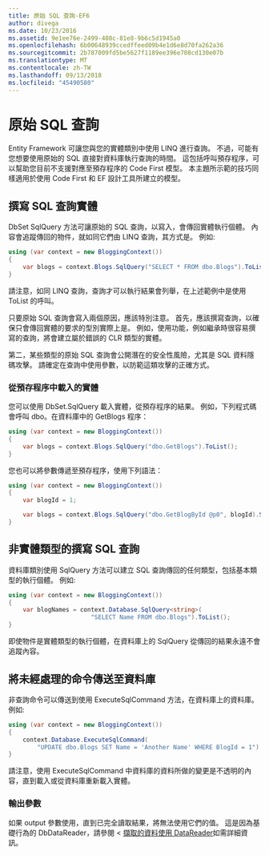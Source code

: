 ```yaml
---
title: 原始 SQL 查詢-EF6
author: divega
ms.date: 10/23/2016
ms.assetid: 9e1ee76e-2499-408c-81e8-9b6c5d1945a0
ms.openlocfilehash: 6b00648939ccedffeed09b4e1d6e8d70fa262a36
ms.sourcegitcommit: 2b787009fd5be5627f1189ee396e708cd130e07b
ms.translationtype: MT
ms.contentlocale: zh-TW
ms.lasthandoff: 09/13/2018
ms.locfileid: "45490580"
---
```

# <a name="raw-sql-queries"></a>原始 SQL 查詢
Entity Framework 可讓您與您的實體類別中使用 LINQ 進行查詢。 不過，可能有您想要使用原始的 SQL 直接對資料庫執行查詢的時間。 這包括呼叫預存程序，可以幫助您目前不支援對應至預存程序的 Code First 模型。 本主題所示範的技巧同樣適用於使用 Code First 和 EF 設計工具所建立的模型。  

## <a name="writing-sql-queries-for-entities"></a>撰寫 SQL 查詢實體  

DbSet SqlQuery 方法可讓原始的 SQL 查詢，以寫入，會傳回實體執行個體。 內容會追蹤傳回的物件，就如同它們由 LINQ 查詢，其方式是。 例如:   

``` csharp  
using (var context = new BloggingContext())
{
    var blogs = context.Blogs.SqlQuery("SELECT * FROM dbo.Blogs").ToList();
}
```  

請注意，如同 LINQ 查詢，查詢才可以執行結果會列舉，在上述範例中是使用 ToList 的呼叫。  

只要原始 SQL 查詢會寫入兩個原因，應該特別注意。 首先，應該撰寫查詢，以確保只會傳回實體的要求的型別實際上是。 例如，使用功能，例如繼承時很容易撰寫的查詢，將會建立屬於錯誤的 CLR 類型的實體。  

第二，某些類型的原始 SQL 查詢會公開潛在的安全性風險，尤其是 SQL 資料隱碼攻擊。 請確定在查詢中使用參數，以防範這類攻擊的正確方式。  

### <a name="loading-entities-from-stored-procedures"></a>從預存程序中載入的實體  

您可以使用 DbSet.SqlQuery 載入實體，從預存程序的結果。 例如，下列程式碼會呼叫 dbo。在資料庫中的 GetBlogs 程序：  

``` csharp
using (var context = new BloggingContext())
{
    var blogs = context.Blogs.SqlQuery("dbo.GetBlogs").ToList();
}
```  

您也可以將參數傳遞至預存程序，使用下列語法：  

``` csharp
using (var context = new BloggingContext())
{
    var blogId = 1;

    var blogs = context.Blogs.SqlQuery("dbo.GetBlogById @p0", blogId).Single();
}
```  

## <a name="writing-sql-queries-for-non-entity-types"></a>非實體類型的撰寫 SQL 查詢  

資料庫類別使用 SqlQuery 方法可以建立 SQL 查詢傳回的任何類型，包括基本類型的執行個體。 例如:   

``` csharp
using (var context = new BloggingContext())
{
    var blogNames = context.Database.SqlQuery<string>(
                       "SELECT Name FROM dbo.Blogs").ToList();
}
```  

即使物件是實體類型的執行個體，在資料庫上的 SqlQuery 從傳回的結果永遠不會追蹤內容。  

## <a name="sending-raw-commands-to-the-database"></a>將未經處理的命令傳送至資料庫  

非查詢命令可以傳送到使用 ExecuteSqlCommand 方法，在資料庫上的資料庫。 例如:   

``` csharp
using (var context = new BloggingContext())
{
    context.Database.ExecuteSqlCommand(
        "UPDATE dbo.Blogs SET Name = 'Another Name' WHERE BlogId = 1");
}
```  

請注意，使用 ExecuteSqlCommand 中資料庫的資料所做的變更是不透明的內容，直到載入或從資料庫重新載入實體。  

### <a name="output-parameters"></a>輸出參數  

如果 output 參數使用，直到已完全讀取結果，將無法使用它們的值。 這是因為基礎行為的 DbDataReader，請參閱 <<c0> [ 擷取的資料使用 DataReader](http://go.microsoft.com/fwlink/?LinkID=398589)如需詳細資訊。  
